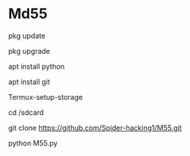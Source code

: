# Md55

pkg update 

pkg upgrade

apt install python 

apt install git 

Termux-setup-storage 

cd /sdcard

git clone https://github.com/Spider-hacking1/M55.git

python M55.py



